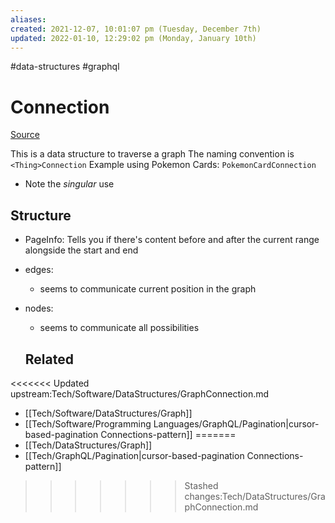 ```yaml
---
aliases: 
created: 2021-12-07, 10:01:07 pm (Tuesday, December 7th)
updated: 2022-01-10, 12:29:02 pm (Monday, January 10th)
---
```

#data-structures #graphql

# Connection
[Source](https://relay.dev/graphql/connections.htm)

This is a data structure to traverse a graph
The naming convention is `<Thing>Connection`
Example using Pokemon Cards: `PokemonCardConnection`
- Note the *singular* use

## Structure
- PageInfo: Tells you if there's content before and after the current range alongside the start and end
- edges:
  - seems to communicate current position in the graph
- nodes:
  - seems to communicate all possibilities

  ## Related
<<<<<<< Updated upstream:Tech/Software/DataStructures/GraphConnection.md
  - [[Tech/Software/DataStructures/Graph]]
  - [[Tech/Software/Programming Languages/GraphQL/Pagination|cursor-based-pagination Connections-pattern]]
=======
  - [[Tech/DataStructures/Graph]]
  - [[Tech/GraphQL/Pagination|cursor-based-pagination Connections-pattern]]
>>>>>>> Stashed changes:Tech/DataStructures/GraphConnection.md
